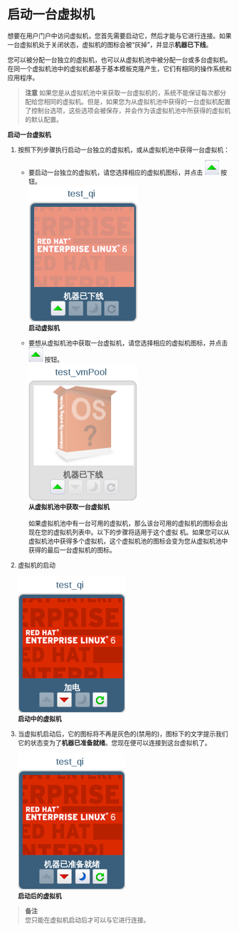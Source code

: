 # 启动一台虚拟机

想要在用户门户中访问虚拟机，您首先需要启动它，然后才能与它进行连接。如果一台虚拟机处于关闭状态，虚拟机的图标会被“灰掉”，并显示**机器已下线**。

您可以被分配一台独立的虚拟机，也可以从虚拟机池中被分配一台或多台虚拟机。在同一个虚拟机池中的虚拟机都基于基本模板克隆产生，它们有相同的操作系统和应用程序。

> **注意**
> 如果您是从虚拟机池中来获取一台虚拟机的，系统不能保证每次都分配给您相同的虚拟机。但是，如果您为从虚拟机池中获得的一台虚拟机配置了控制台选项，这些选项会被保存，并会作为该虚拟机池中所获得的虚拟机的默认配置。

**启动一台虚拟机**
1. 按照下列步骤执行启动一台独立的虚拟机，或从虚拟机池中获得一台虚拟机：
   * 要启动一台独立的虚拟机，请您选择相应的虚拟机图标，并点击 ![startButton](../images/startButton.png) 按钮。<br/>
   ![startVM](../images/startVM.png)<br/>
   **启动虚拟机**

   * 要想从虚拟机池中获取一台虚拟机，请您选择相应的虚拟机图标，并点击 ![startButton](../images/startButton.png) 按钮。<br/>
   ![startVMpool](../images/startVMpool.png)<br/>
   **从虚拟机池中获取一台虚拟机**<br/><br/>
   如果虚拟机池中有一台可用的虚拟机，那么该台可用的虚拟机的图标会出现在您的虚拟机列表中。以下的步骤将适用于这个虚拟   机。如果您可以从虚拟机池中获得多个虚拟机，这个虚拟机池的图标会变为您从虚拟机池中获得的最后一台虚拟机的图标。

2. 虚拟机的启动
   
   ![poweringup_vm](../images/poweringup_vm.png)</br>
   **启动中的虚拟机**

3. 当虚拟机启动后，它的图标将不再是灰色的(禁用的)，图标下的文字提示我们它的状态变为了**机器已准备就绪**。您现在便可以连接到这台虚拟机了。

   ![turnedon_vm](../images/turnedon_vm.png)<br/> 
   **启动后的虚拟机**

> **备注**<br/>
> 您只能在虚拟机启动后才可以与它进行连接。
